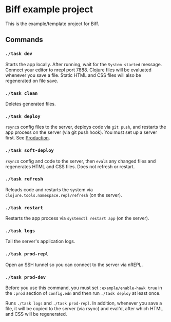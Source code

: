 # Biff example project

This is the example/template project for Biff.

## Commands

### `./task dev`

Starts the app locally. After running, wait for the `System started` message.
Connect your editor to nrepl port 7888. Clojure files will be evaluated
whenever you save a file. Static HTML and CSS files will also be regenerated on
file save.

### `./task clean`

Deletes generated files.

### `./task deploy`

`rsync`s config files to the server, deploys code via `git push`, and restarts
the app process on the server (via git push hook). You must set up a server
first. See [Production](https://biffweb.com/docs/#production).

### `./task soft-deploy`

`rsync`s config and code to the server, then `eval`s any changed files and
regenerates HTML and CSS files. Does not refresh or restart.

### `./task refresh`

Reloads code and restarts the system via
`clojure.tools.namespace.repl/refresh` (on the server).

### `./task restart`

Restarts the app process via `systemctl restart app` (on the server).

### `./task logs`

Tail the server's application logs.

### `./task prod-repl`

Open an SSH tunnel so you can connect to the server via nREPL.

### `./task prod-dev`

Before you use this command, you must set `:example/enable-hawk true` in the
`:prod` section of `config.edn` and then run `./task deploy` at least once.

Runs `./task logs` and `./task prod-repl`. In addition, whenever you save a
file, it will be copied to the server (via rsync) and eval'd, after which HTML
and CSS will be regenerated.
